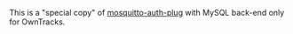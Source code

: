 This is a "special copy" of [mosquitto-auth-plug](https://github.com/jpmens/mosquitto-auth-plug) with MySQL back-end only for OwnTracks.
